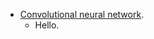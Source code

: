 * [Convolutional neural network](https://en.wikipedia.org/wiki/Convolutional_neural_network).
    - Hello.
